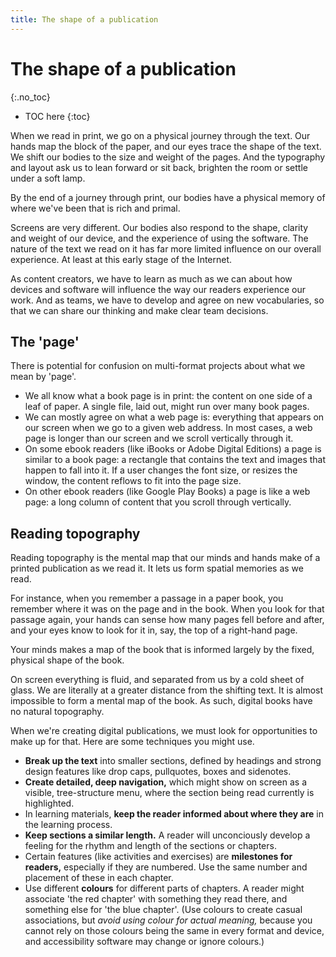 ```yaml
---
title: The shape of a publication
---
```


# The shape of a publication
{:.no_toc}

* TOC here
{:toc}

When we read in print, we go on a physical journey through the text. Our hands map the block of the paper, and our eyes trace the shape of the text. We shift our bodies to the size and weight of the pages. And the typography and layout ask us to lean forward or sit back, brighten the room or settle under a soft lamp.

By the end of a journey through print, our bodies have a physical memory of where we've been that is rich and primal.

Screens are very different. Our bodies also respond to the shape, clarity and weight of our device, and the experience of using the software. The nature of the text we read on it has far more limited influence on our overall experience. At least at this early stage of the Internet.

As content creators, we have to learn as much as we can about how devices and software will influence the way our readers experience our work. And as teams, we have to develop and agree on new vocabularies, so that we can share our thinking and make clear team decisions.

## The 'page'

There is potential for confusion on multi-format projects about what we mean by 'page'.

- We all know what a book page is in print: the content on one side of a leaf of paper. A single file, laid out, might run over many book pages.
- We can mostly agree on what a web page is: everything that appears on our screen when we go to a given web address. In most cases, a web page is longer than our screen and we scroll vertically through it.
- On some ebook readers (like iBooks or Adobe Digital Editions) a page is similar to a book page: a rectangle that contains the text and images that happen to fall into it. If a user changes the font size, or resizes the window, the content reflows to fit into the page size.
- On other ebook readers (like Google Play Books) a page is like a web page: a long column of content that you scroll through vertically.

## Reading topography

Reading topography is the mental map that our minds and hands make of a printed publication as we read it. It lets us form spatial memories as we read.

For instance, when you remember a passage in a paper book, you remember where it was on the page and in the book. When you look for that passage again, your hands can sense how many pages fell before and after, and your eyes know to look for it in, say, the top of a right-hand page.

Your minds makes a map of the book that is informed largely by the fixed, physical shape of the book.

On screen everything is fluid, and separated from us by a cold sheet of glass. We are literally at a greater distance from the shifting text. It is almost impossible to form a mental map of the book. As such, digital books have no natural topography.

When we're creating digital publications, we must look for opportunities to make up for that. Here are some techniques you might use.

- **Break up the text** into smaller sections, defined by headings and strong design features like drop caps, pullquotes, boxes and sidenotes.
- **Create detailed, deep navigation,** which might show on screen as a visible, tree-structure menu, where the section being read currently is highlighted.
- In learning materials, **keep the reader informed about where they are** in the learning process.
- **Keep sections a similar length.** A reader will unconciously develop a feeling for the rhythm and length of the sections or chapters.
- Certain features (like activities and exercises) are **milestones for readers,** especially if they are numbered. Use the same number and placement of these in each chapter.
- Use different **colours** for different parts of chapters. A reader might associate 'the red chapter' with something they read there, and something else for 'the blue chapter'. (Use colours to create casual associations, but *avoid using colour for actual meaning,* because you cannot rely on those colours being the same in every format and device, and accessibility software may change or ignore colours.)
